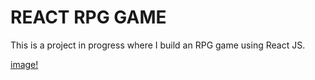# REACT RPG GAME

This is a project in progress where I build an RPG  game using React JS.

[image!](https://ibb.co/8zWJ25V)
